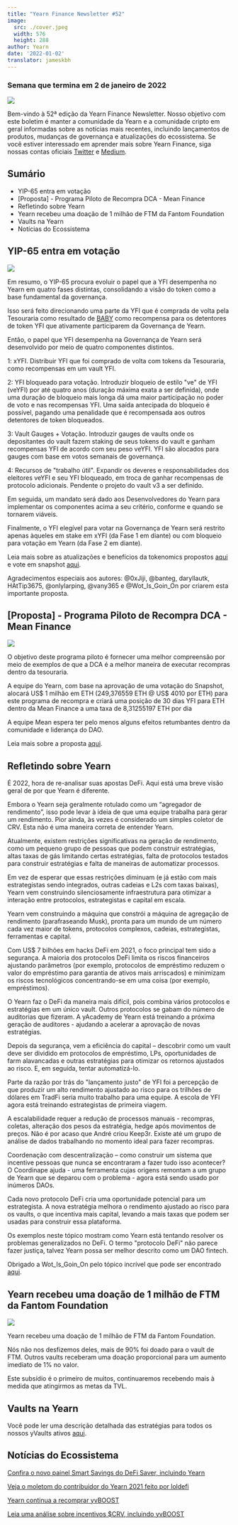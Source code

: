 ```yaml
---
title: "Yearn Finance Newsletter #52"
image:
  src: ./cover.jpeg
  width: 576
  height: 288
author: Yearn
date: '2022-01-02'
translator: jameskbh
---
```



### Semana que termina em 2 de janeiro de 2022

![](/_posts/_newsletters/Yearn-Finance-Newsletter-52/cover.jpeg?w=880&h=440)

Bem-vindo à 52ª edição da Yearn Finance Newsletter. Nosso objetivo com este boletim é manter a comunidade da Yearn e a comunidade cripto em geral informadas sobre as notícias mais recentes, incluindo lançamentos de produtos, mudanças de governança e atualizações do ecossistema. Se você estiver interessado em aprender mais sobre Yearn Finance, siga nossas contas oficiais [Twitter](https://twitter.com/iearnfinance) e [Medium](https://medium.com/iearn).

## Sumário

- YIP-65 entra em votação
- [Proposta] - Programa Piloto de Recompra DCA - Mean Finance
- Refletindo sobre Yearn
- Yearn recebeu uma doação de 1 milhão de FTM da Fantom Foundation
- Vaults na Yearn
- Notícias do Ecossistema

## YIP-65 entra em votação

![](/_posts/_newsletters/Yearn-Finance-Newsletter-52/image2.jpg?w=980&h=871)

Em resumo, o YIP-65 procura evoluir o papel que a YFI desempenha no Yearn em quatro fases distintas, consolidando a visão do token como a base fundamental da governança.

Isso será feito direcionando uma parte da YFI que é comprada de volta pela Tesouraria como resultado de [BABY](https://yips.yearn.finance/YIPS/yip-56) como recompensa para os detentores de token YFI que ativamente participarem da Governança de Yearn.

Então, o papel que YFI desempenha na Governança de Yearn será desenvolvido por meio de quatro componentes distintos.

1: xYFI. Distribuir YFI que foi comprado de volta com tokens da Tesouraria, como recompensas em um vault YFI.

2: YFI bloqueado para votação. Introduzir bloqueio de estilo "ve" de YFI (veYFI) por até quatro anos (duração máxima exata a ser definida), onde uma duração de bloqueio mais longa dá uma maior participação no poder de voto e nas recompensas YFI. Uma saída antecipada do bloqueio é possível, pagando uma penalidade que é recompensada aos outros detentores de token bloqueados.

3: Vault Gauges + Votação. Introduzir gauges de vaults onde os depositantes do vault fazem staking de seus tokens do vault e ganham recompensas YFI de acordo com seu peso veYFI. YFI são alocados para gauges com base em votos semanais de governança.

4: Recursos de "trabalho útil". Expandir os deveres e responsabilidades dos eleitores veYFI e seu YFI bloqueado, em troca de ganhar recompensas de protocolo adicionais. Pendente o projeto do vault v3 a ser definido.

Em seguida, um mandato será dado aos Desenvolvedores do Yearn para implementar os componentes acima a seu critério, conforme e quando se tornarem viáveis.

Finalmente, o YFI elegível para votar na Governança de Yearn será restrito apenas àqueles em stake em xYFI (da Fase 1 em diante) ou com bloqueio para votação em Yearn (da Fase 2 em diante).

Leia mais sobre as atualizações e benefícios da tokenomics propostos [aqui](https://gov.yearn.finance/t/yip-65-evolving-yfi-tokenomics/11994) e vote em snapshot [aqui](https://snapshot.org/#/ybaby.eth/proposal/0x8f7417fa5565d9f46e16618503e8808c36d51b2a9e8217a68c632d7c090d69d9).

Agradecimentos especiais aos autores: @0xJiji, @banteg, daryllautk, HAtTip3675, @onlylarping, @vany365 e @Wot_Is_Goin_On por criarem esta importante proposta.

## [Proposta] - Programa Piloto de Recompra DCA - Mean Finance

![](/_posts/_newsletters/Yearn-Finance-Newsletter-52/image3.jpg?w=690&h=301)

O objetivo deste programa piloto é fornecer uma melhor compreensão por meio de exemplos de que a DCA é a melhor maneira de executar recompras dentro da tesouraria.

A equipe do Yearn, com base na aprovação de uma votação do Snapshot, alocará US$ 1 milhão em ETH (249,376559 ETH @ US$ 4010 por ETH) para este programa de recompra e criará uma posição de 30 dias YFI para ETH dentro da Mean Finance a uma taxa de 8,31255197 ETH por dia

A equipe Mean espera ter pelo menos alguns efeitos retumbantes dentro da comunidade e liderança do DAO.

Leia mais sobre a proposta [aqui](https://gov.yearn.finance/t/proposal-mean-dca-buyback-pilot-program/12065).

## Refletindo sobre Yearn

É 2022, hora de re-analisar suas apostas DeFi. Aqui está uma breve visão geral de por que Yearn é diferente.

Embora o Yearn seja geralmente rotulado como um “agregador de rendimento”, isso pode levar à ideia de que uma equipe trabalha para gerar um rendimento. Pior ainda, às vezes é considerado um simples coletor de CRV. Esta não é uma maneira correta de entender Yearn.

Atualmente, existem restrições significativas na geração de rendimento, como um pequeno grupo de pessoas que podem construir estratégias, altas taxas de gás limitando certas estratégias, falta de protocolos testados para construir estratégias e falta de maneiras de automatizar processos.

Em vez de esperar que essas restrições diminuam (e já estão com mais estrategistas sendo integrados, outras cadeias e L2s com taxas baixas), Yearn vem construindo silenciosamente infraestrutura para otimizar a interação entre protocolos, estrategistas e capital em escala.

Yearn vem construindo a máquina que constrói a máquina de agregação de rendimento (parafraseando Musk), pronta para um mundo de um número cada vez maior de tokens, protocolos complexos, cadeias, estrategistas, ferramentas e capital.

Com US$ 7 bilhões em hacks DeFi em 2021, o foco principal tem sido a segurança. A maioria dos protocolos DeFi limita os riscos financeiros ajustando parâmetros (por exemplo, protocolos de empréstimo reduzem o valor do empréstimo para garantia de ativos mais arriscados) e minimizam os riscos tecnológicos concentrando-se em uma coisa (por exemplo, empréstimos).

O Yearn faz o DeFi da maneira mais difícil, pois combina vários protocolos e estratégias em um único vault. Outros protocolos se gabam do número de auditorias que fizeram. A yAcademy de Yearn está treinando a próxima geração de auditores - ajudando a acelerar a aprovação de novas estratégias.

Depois da segurança, vem a eficiência do capital – descobrir como um vault deve ser dividido em protocolos de empréstimo, LPs, oportunidades de farm alavancadas e outras estratégias para otimizar os retornos ajustados ao risco. E, em seguida, tentar automatizá-lo.

Parte da razão por trás do "lançamento justo" de YFI foi a percepção de que produzir um alto rendimento ajustado ao risco para os trilhões de dólares em TradFi seria muito trabalho para uma equipe. A escola de YFI agora está treinando estrategistas de primeira viagem.

A escalabilidade requer a redução de processos manuais - recompras, coletas, alteração dos pesos da estratégia, hedge após movimentos de preços. Não é por acaso que André criou Keep3r. Existe até um grupo de análise de dados trabalhando no momento ideal para fazer recompras.

Coordenação com descentralização – como construir um sistema que incentive pessoas que nunca se encontraram a fazer tudo isso acontecer? O Coordinape ajuda - uma ferramenta cujas origens remontam a um grupo de Yearn que se deparou com o problema - agora está sendo usado por inúmeros DAOs.

Cada novo protocolo DeFi cria uma oportunidade potencial para um estrategista. A nova estratégia melhora o rendimento ajustado ao risco para os vaults, o que incentiva mais capital, levando a mais taxas que podem ser usadas para construir essa plataforma.

Os exemplos neste tópico mostram como Yearn está tentando resolver os problemas generalizados no DeFi. O termo "protocolo DeFi" não parece fazer justiça, talvez Yearn possa ser melhor descrito como um DAO fintech.

Obrigado a Wot_Is_Goin_On pelo tópico incrível que pode ser encontrado [aqui](https://twitter.com/Wot_Is_Goin_On/status/1477277152336916484).

## Yearn recebeu uma doação de 1 milhão de FTM da Fantom Foundation

![](/_posts/_newsletters/Yearn-Finance-Newsletter-52/image4.jpg?w=1100&h=1092)

Yearn recebeu uma doação de 1 milhão de FTM da Fantom Foundation.

Nós não nos desfizemos deles, mais de 90% foi doado para o vault de FTM. Outros vaults receberam uma doação proporcional para um aumento imediato de 1% no valor.

Este subsídio é o primeiro de muitos, continuaremos recebendo mais à medida que atingirmos as metas da TVL.

## Vaults na Yearn

Você pode ler uma descrição detalhada das estratégias para todos os nossos yVaults ativos [aqui](https://medium.com/yearn-state-of-the-vaults/the-vaults-at-yearn-9237905ffed3).

## Notícias do Ecossistema

[Confira o novo painel Smart Savings do DeFi Saver, incluindo Yearn](https://twitter.com/DeFiSaver/status/1476614075815809028?s=20)

[Veja o moletom do contribuidor do Yearn 2021 feito por loldefi](https://twitter.com/loldefi/status/1477062572595884032)

[Yearn continua a recomprar yvBOOST](https://twitter.com/wavey0x/status/1474946151006842884)

[Leia uma análise sobre incentivos $CRV, incluindo yvBOOST](https://twitter.com/0xSEM/status/1475284063204388867)
